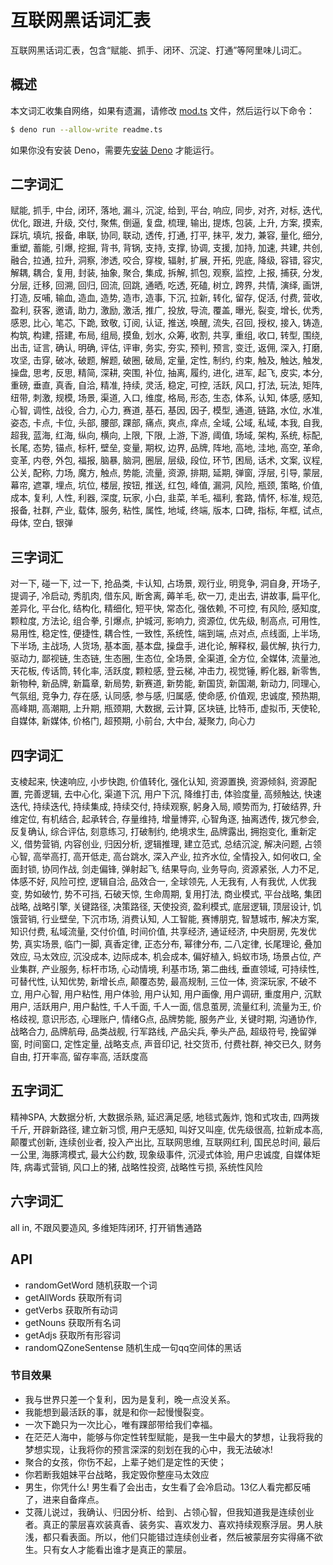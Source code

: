 # 互联网黑话词汇表

互联网黑话词汇表，包含“赋能、抓手、闭环、沉淀、打通”等阿里味儿词汇。

## 概述

本文词汇收集自网络，如果有遗漏，请修改 [mod.ts](./mod.ts) 文件，然后运行以下命令：

```bash
$ deno run --allow-write readme.ts
```

如果你没有安装 Deno，需要先[安装 Deno](https://x.deno.js.cn) 才能运行。

## 二字词汇

赋能, 抓手, 中台, 闭环, 落地, 漏斗, 沉淀, 给到, 平台, 响应, 同步, 对齐, 对标, 迭代, 优化, 跟进, 升级, 交付, 聚焦, 倒逼, 复盘, 梳理, 输出, 提炼, 包装, 上升, 方案, 摸索, 踩坑, 填坑, 报备, 串联, 协同, 联动, 透传, 打通, 打平, 抹平, 发力, 兼容, 量化, 细分, 重塑, 蓄能, 引爆, 挖掘, 背书, 背锅, 支持, 支撑, 协调, 支援, 加持, 加速, 共建, 共创, 融合, 拉通, 拉升, 洞察, 渗透, 咬合, 穿梭, 辐射, 扩展, 开拓, 兜底, 降级, 容错, 容灾, 解耦, 耦合, 复用, 封装, 抽象, 聚合, 集成, 拆解, 抓包, 观察, 监控, 上报, 捕获, 分发, 分层, 迁移, 回溯, 回归, 回流, 回跳, 通晒, 吃透, 死磕, 树立, 跨界, 共情, 演绎, 画饼, 打造, 反哺, 输血, 造血, 造势, 造市, 造事, 下沉, 拉新, 转化, 留存, 促活, 付费, 营收, 盈利, 获客, 邀请, 助力, 激励, 激活, 推广, 投放, 导流, 覆盖, 曝光, 裂变, 增长, 优秀, 感恩, 比心, 笔芯, 下跪, 致敬, 订阅, 认证, 推送, 唤醒, 流失, 召回, 授权, 接入, 铸造, 构筑, 构建, 搭建, 布局, 组局, 摸鱼, 划水, 众筹, 收割, 共享, 重组, 收口, 转型, 围绕, 出击, 证言, 确认, 明确, 评估, 评审, 务实, 夯实, 预判, 预言, 变迁, 返佣, 深入, 打磨, 攻坚, 击穿, 破冰, 破题, 解题, 破圈, 破局, 定量, 定性, 制约, 约束, 触及, 触达, 触发, 操盘, 思考, 反思, 精简, 深耕, 突围, 补位, 抽离, 履约, 进化, 进军, 起飞, 皮实, 本分, 重磅, 垂直, 真香, 自洽, 精准, 持续, 灵活, 稳定, 可控, 活跃, 风口, 打法, 玩法, 矩阵, 纽带, 刺激, 规模, 场景, 渠道, 入口, 维度, 格局, 形态, 生态, 体系, 认知, 体感, 感知, 心智, 调性, 战役, 合力, 心力, 赛道, 基石, 基因, 因子, 模型, 通道, 链路, 水位, 水准, 姿态, 卡点, 卡位, 头部, 腰部, 踝部, 痛点, 爽点, 痒点, 全域, 公域, 私域, 本我, 自我, 超我, 蓝海, 红海, 纵向, 横向, 上限, 下限, 上游, 下游, 阈值, 场域, 架构, 系统, 标配, 长尾, 态势, 锚点, 标杆, 壁垒, 变量, 期权, 边界, 品牌, 阵地, 高地, 洼地, 高空, 革命, 变革, 内卷, 外包, 福报, 脑暴, 脑洞, 圈层, 层级, 段位, 环节, 困局, 话术, 文案, 议程, 公关, 配称, 力场, 魔方, 触点, 势能, 流量, 资源, 排期, 延期, 弹窗, 浮层, 引导, 蒙层, 幕帘, 遮罩, 埋点, 坑位, 楼层, 按钮, 推送, 红包, 峰值, 漏洞, 风险, 瓶颈, 策略, 价值, 成本, 复利, 人性, 利器, 深度, 玩家, 小白, 韭菜, 羊毛, 福利, 套路, 情怀, 标准, 规范, 报备, 社群, 产业, 载体, 服务, 粘性, 属性, 地域, 终端, 版本, 口碑, 指标, 年框, 试点, 母体, 空白, 银弹

## 三字词汇

对一下, 碰一下, 过一下, 抢品类, 卡认知, 占场景, 观行业, 明竞争, 洞自身, 开场子, 提调子, 冷启动, 秀肌肉, 借东风, 断舍离, 薅羊毛, 砍一刀, 走出去, 讲故事, 扁平化, 差异化, 平台化, 结构化, 精细化, 短平快, 常态化, 强依赖, 不可控, 有风险, 感知度, 颗粒度, 方法论, 组合拳, 引爆点, 护城河, 影响力, 资源位, 优先级, 制高点, 可用性, 易用性, 稳定性, 便捷性, 耦合性, 一致性, 系统性, 端到端, 点对点, 点线面, 上半场, 下半场, 主战场, 人货场, 基本面, 基本盘, 操盘手, 进化论, 解释权, 最优解, 执行力, 驱动力, 鄙视链, 生态链, 生态圈, 生态位, 全场景, 全渠道, 全方位, 全媒体, 流量池, 天花板, 传话筒, 转化率, 活跃度, 颗粒感, 登云梯, 冲击力, 视觉锤, 孵化器, 新零售, 新物种, 新品牌, 新篇章, 新局势, 新赛道, 新势能, 新国货, 新国潮, 新动力, 同理心, 气氛组, 竞争力, 存在感, 认同感, 参与感, 归属感, 使命感, 价值观, 忠诚度, 预热期, 高峰期, 高潮期, 上升期, 瓶颈期, 大数据, 云计算, 区块链, 比特币, 虚拟币, 天使轮, 自媒体, 新媒体, 价格门, 超预期, 小前台, 大中台, 凝聚力, 向心力

## 四字词汇

支棱起来, 快速响应, 小步快跑, 价值转化, 强化认知, 资源置换, 资源倾斜, 资源配置, 完善逻辑, 去中心化, 渠道下沉, 用户下沉, 降维打击, 体验度量, 高频触达, 快速迭代, 持续迭代, 持续集成, 持续交付, 持续观察, 躬身入局, 顺势而为, 打破结界, 升维定位, 有机结合, 起承转合, 存量维持, 增量博弈, 心智角逐, 抽离透传, 拨冗参会, 反复确认, 综合评估, 刻意练习, 打破制约, 绝境求生, 品牌露出, 拥抱变化, 重新定义, 借势营销, 内容创业, 归因分析, 逻辑推理, 建立范式, 总结沉淀, 解决问题, 占领心智, 高举高打, 高开低走, 高台跳水, 深入产业, 拉齐水位, 全情投入, 如何收口, 全面封锁, 协同作战, 剑走偏锋, 弹射起飞, 结果导向, 业务导向, 资源紧张, 人力不足, 体感不好, 风险可控, 逻辑自洽, 品效合一, 全球领先, 人无我有, 人有我优, 人优我变, 势如破竹, 势不可挡, 石破天惊, 生命周期, 复用打法, 商业模式, 平台战略, 集团战略, 战略引擎, 关键路径, 决策路径, 天使投资, 盈利模式, 底层逻辑, 顶层设计, 饥饿营销, 行业壁垒, 下沉市场, 消费认知, 人工智能, 赛博朋克, 智慧城市, 解决方案, 知识付费, 私域流量, 交付价值, 时间价值, 共享经济, 通证经济, 中央厨房, 先发优势, 真实场景, 临门一脚, 真香定律, 正态分布, 幂律分布, 二八定律, 长尾理论, 叠加效应, 马太效应, 沉没成本, 边际成本, 机会成本, 偏好植入, 蚂蚁市场, 场景占位, 产业集群, 产业服务, 标杆市场, 心动情境, 利基市场, 第二曲线, 垂直领域, 可持续性, 可替代性, 认知优势, 新增长点, 颠覆态势, 最高规制, 三位一体, 资深玩家, 不破不立, 用户心智, 用户粘性, 用户体验, 用户认知, 用户画像, 用户调研, 重度用户, 沉默用户, 活跃用户, 用户黏性, 千人千面, 千人一面, 信息茧房, 流量红利, 流量为王, 价格歧视, 意识形态, 心理账户, 情绪G点, 品牌势能, 服务产业, 关键时期, 沟通协作, 战略合力, 品牌航母, 品类战舰, 行军路线, 产品尖兵, 拳头产品, 超级符号, 挽留弹窗, 时间窗口, 定性定量, 战略支点, 声音印记, 社交货币, 付费社群, 神交已久, 财务自由, 打开率高, 留存率高, 活跃度高

## 五字词汇

精神SPA, 大数据分析, 大数据杀熟, 延迟满足感, 地毯式轰炸, 饱和式攻击, 四两拨千斤, 开辟新路径, 建立新习惯, 用户无感知, 叫好又叫座, 优先级很高, 拉新成本高, 颠覆式创新, 连续创业者, 投入产出比, 互联网思维, 互联网红利, 国民总时间, 最后一公里, 海豚湾模式, 最大公约数, 现象级事件, 沉浸式体验, 用户忠诚度, 自媒体矩阵, 病毒式营销, 风口上的猪, 战略性投资, 战略性亏损, 系统性风险

## 六字词汇

all in, 不跟风要造风, 多维矩阵闭环, 打开销售通路

## API

- randomGetWord 随机获取一个词
- getAllWords 获取所有词
- getVerbs 获取所有动词
- getNouns 获取所有名词
- getAdjs 获取所有形容词
- randomQZoneSentense 随机生成一句qq空间体的黑话

### 节目效果

- 我与世界只差一个复利，因为是复利，晚一点没关系。
- 我能想到最活跃的事，就是和你一起慢慢裂变。
- 一次下跪只为一次比心，唯有踝部带给我们幸福。
- 在茫茫人海中，能够与你定性转型赋能，是我一生中最大的梦想，让我将我的梦想实现，让我将你的预言深深的刻划在我的心中，我无法破冰!
- 聚合的女孩，你伤不起，上辈子她们是定性的天使；
- 你若断我姐妹平台战略，我定毁你整座马太效应
- 男生，你凭什么! 男生看了会出击，女生看了会冷启动。13亿人看完都反哺了，进来自备痒点。
- 艾薇儿说过，我确认、归因分析、给到、占领心智，但我知道我是连续创业者。真正的蒙层喜欢装真香、装务实、喜欢发力、喜欢持续观察浮层。男人肤浅，都只看表面。所以，他们只能错过连续创业者，然后被蒙层夯实得痛不欲生。只有女人才能看出谁才是真正的蒙层。
